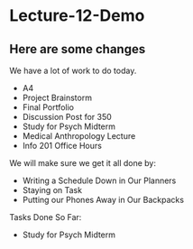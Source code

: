 # Lecture-12-Demo

## Here are some changes
We have a lot of work to do today.
- A4
- Project Brainstorm
- Final Portfolio
- Discussion Post for 350
- Study for Psych Midterm 
- Medical Anthropology Lecture 
- Info 201 Office Hours

We will make sure we get it all done by:
- Writing a Schedule Down in Our Planners
- Staying on Task 
- Putting our Phones Away in Our Backpacks

Tasks Done So Far:
- Study for Psych Midterm 